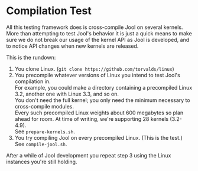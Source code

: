# Compilation Test

All this testing framework does is cross-compile Jool on several kernels. More than attempting to test Jool's behavior it is just a quick means to make sure we do not break our usage of the kernel API as Jool is developed, and to notice API changes when new kernels are released.

This is the rundown:

1. You clone Linux. (`git clone https://github.com/torvalds/linux`)
2. You precompile whatever versions of Linux you intend to test Jool's compilation in.  
   For example, you could make a directory containing a precompiled Linux 3.2, another one with Linux 3.3, and so on.  
   You don't need the full kernel; you only need the minimum necessary to cross-compile modules.  
   Every such precompiled Linux weights about 600 megabytes so plan ahead for room. At time of writing, we're supporting 28 kernels (3.2-4.9).  
   See `prepare-kernels.sh`.
3. You try compiling Jool on every precompiled Linux. (This is the test.)  
   See `compile-jool.sh`.

After a while of Jool development you repeat step 3 using the Linux instances you're still holding.


